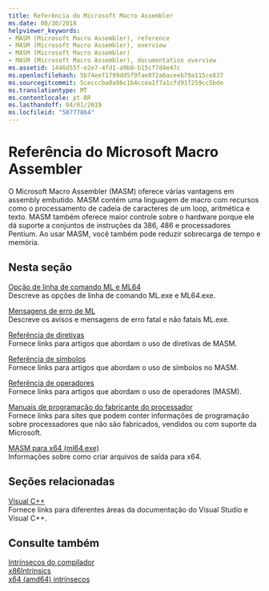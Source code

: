 ```yaml
---
title: Referência do Microsoft Macro Assembler
ms.date: 08/30/2018
helpviewer_keywords:
- MASM (Microsoft Macro Assembler), reference
- MASM (Microsoft Macro Assembler), overview
- MASM (Microsoft Macro Assembler)
- MASM (Microsoft Macro Assembler), documentation overview
ms.assetid: 1446d55f-e2e7-4fd1-a9b8-b15cf7d4e47c
ms.openlocfilehash: 5b74eef1799dd5f9fae8f2a6aceeb79a115ce837
ms.sourcegitcommit: 5cecccba0a96c1b4ccea1f7a1cfd91f259cc5bde
ms.translationtype: MT
ms.contentlocale: pt-BR
ms.lasthandoff: 04/01/2019
ms.locfileid: "58777864"
---
```

# <a name="microsoft-macro-assembler-reference"></a>Referência do Microsoft Macro Assembler

O Microsoft Macro Assembler (MASM) oferece várias vantagens em assembly embutido. MASM contém uma linguagem de macro com recursos como o processamento de cadeia de caracteres de um loop, aritmética e texto. MASM também oferece maior controle sobre o hardware porque ele dá suporte a conjuntos de instruções da 386, 486 e processadores Pentium. Ao usar MASM, você também pode reduzir sobrecarga de tempo e memória.

## <a name="in-this-section"></a>Nesta seção

[Opção de linha de comando ML e ML64](../../assembler/masm/ml-and-ml64-command-line-reference.md)<br/>
Descreve as opções de linha de comando ML.exe e ML64.exe.

[Mensagens de erro de ML](../../assembler/masm/ml-error-messages.md)<br/>
Descreve os avisos e mensagens de erro fatal e não fatais ML.exe.

[Referência de diretivas](../../assembler/masm/directives-reference.md)<br/>
Fornece links para artigos que abordam o uso de diretivas de MASM.

[Referência de símbolos](../../assembler/masm/symbols-reference.md)<br/>
Fornece links para artigos que abordam o uso de símbolos no MASM.

[Referência de operadores](../../assembler/masm/operators-reference.md)<br/>
Fornece links para artigos que abordam o uso de operadores (MASM).

[Manuais de programação do fabricante do processador](../../assembler/masm/processor-manufacturer-programming-manuals.md)<br/>
Fornece links para sites que podem conter informações de programação sobre processadores que não são fabricados, vendidos ou com suporte da Microsoft.

[MASM para x64 (ml64.exe)](../../assembler/masm/masm-for-x64-ml64-exe.md)<br/>
Informações sobre como criar arquivos de saída para x64.

## <a name="related-sections"></a>Seções relacionadas

[Visual C++](../../overview/visual-cpp-in-visual-studio.md)<br/>
Fornece links para diferentes áreas da documentação do Visual Studio e Visual C++.

## <a name="see-also"></a>Consulte também

[Intrínsecos do compilador](../../intrinsics/compiler-intrinsics.md)<br/>
[x86Intrinsics](../../intrinsics/x86-intrinsics-list.md)<br/>
[x64 (amd64) intrínsecos](../../intrinsics/x64-amd64-intrinsics-list.md)<br/>